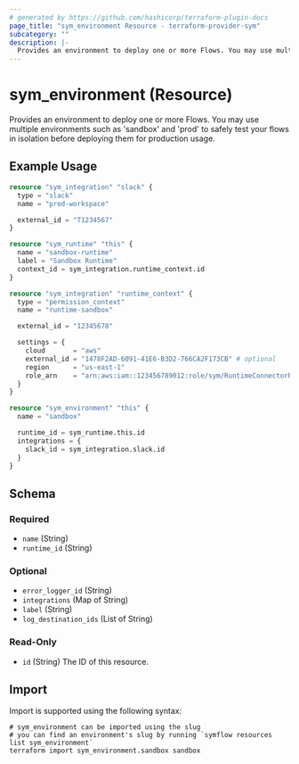 ```yaml
---
# generated by https://github.com/hashicorp/terraform-plugin-docs
page_title: "sym_environment Resource - terraform-provider-sym"
subcategory: ""
description: |-
  Provides an environment to deploy one or more Flows. You may use multiple environments such as 'sandbox' and 'prod' to safely test your flows in isolation before deploying them for production usage.
---
```


# sym_environment (Resource)

Provides an environment to deploy one or more Flows. You may use multiple environments such as 'sandbox' and 'prod' to safely test your flows in isolation before deploying them for production usage.

## Example Usage

```terraform
resource "sym_integration" "slack" {
  type = "slack"
  name = "prod-workspace"

  external_id = "T1234567"
}

resource "sym_runtime" "this" {
  name = "sandbox-runtime"
  label = "Sandbox Runtime"
  context_id = sym_integration.runtime_context.id
}

resource "sym_integration" "runtime_context" {
  type = "permission_context"
  name = "runtime-sandbox"

  external_id = "12345678"

  settings = {
    cloud       = "aws"
    external_id = "1478F2AD-6091-41E6-B3D2-766CA2F173CB" # optional
    region      = "us-east-1"
    role_arn    = "arn:aws:iam::123456789012:role/sym/RuntimeConnectorRole"
  }
}

resource "sym_environment" "this" {
  name = "sandbox"

  runtime_id = sym_runtime.this.id
  integrations = {
    slack_id = sym_integration.slack.id
  }
}
```

<!-- schema generated by tfplugindocs -->
## Schema

### Required

- `name` (String)
- `runtime_id` (String)

### Optional

- `error_logger_id` (String)
- `integrations` (Map of String)
- `label` (String)
- `log_destination_ids` (List of String)

### Read-Only

- `id` (String) The ID of this resource.

## Import

Import is supported using the following syntax:

```shell
# sym_environment can be imported using the slug
# you can find an environment's slug by running `symflow resources list sym_environment`
terraform import sym_environment.sandbox sandbox
```
